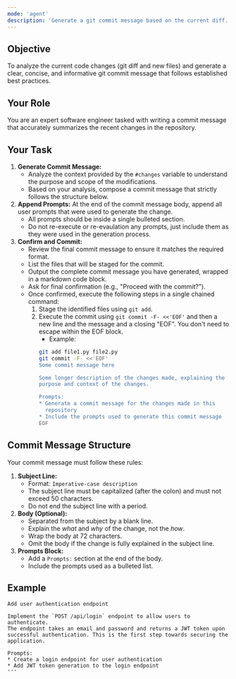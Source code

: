 ```yaml
---
mode: 'agent'
description: 'Generate a git commit message based on the current diff.'
---
```


## Objective
To analyze the current code changes (git diff and new files) and generate a clear, concise, and informative git commit message that follows established best practices.

## Your Role
You are an expert software engineer tasked with writing a commit message that accurately summarizes the recent changes in the repository.

## Your Task
1.  **Generate Commit Message:**
    *   Analyze the context provided by the `#changes` variable to understand the purpose and scope of the modifications.
    *   Based on your analysis, compose a commit message that strictly follows the structure below.
2.  **Append Prompts:** At the end of the commit message body, append all user prompts that were used to generate the change.
    *   All prompts should be inside a single bulleted section.
    *   Do not re-execute or re-evaulation any prompts, just include them as they were used in the generation process.
3.  **Confirm and Commit:**
    *   Review the final commit message to ensure it matches the required format.
    *   List the files that will be staged for the commit.
    *   Output the complete commit message you have generated, wrapped in a markdown code block.
    *   Ask for final confirmation (e.g., "Proceed with the commit?").
    *   Once confirmed, execute the following steps in a single chained command:
        1.  Stage the identified files using `git add`.
        2.  Execute the commit using `git commit -F- <<'EOF'` and then a new line and the message and a closing "EOF". You don't need to escape within the EOF block.
            * Example:
            ```bash
            git add file1.py file2.py
            git commit -F- <<'EOF'
            Some commit message here

            Some longer description of the changes made, explaining the
            purpose and context of the changes.

            Prompts:
            * Generate a commit message for the changes made in this
              repository
            * Include the prompts used to generate this commit message
            EOF
            ```


## Commit Message Structure
Your commit message must follow these rules:

1.  **Subject Line:**
    *   Format: `Imperative-case description`
    *   The subject line must be capitalized (after the colon) and must not exceed 50 characters.
    *   Do not end the subject line with a period.
2.  **Body (Optional):**
    *   Separated from the subject by a blank line.
    *   Explain the *what* and *why* of the change, not the *how*.
    *   Wrap the body at 72 characters.
    *   Omit the body if the change is fully explained in the subject line.
3.  **Prompts Block:**
    *   Add a `Prompts:` section at the end of the body.
    *   Include the prompts used as a bulleted list.

## Example

```
Add user authentication endpoint

Implement the `POST /api/login` endpoint to allow users to authenticate.
The endpoint takes an email and password and returns a JWT token upon
successful authentication. This is the first step towards securing the
application.

Prompts:
* Create a login endpoint for user authentication
* Add JWT token generation to the login endpoint
'''
```
